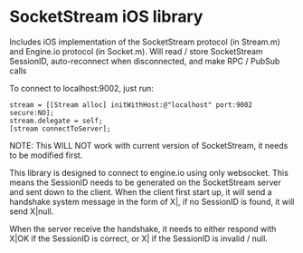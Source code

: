 SocketStream iOS library
========================

Includes iOS implementation of the SocketStream protocol (in Stream.m) and Engine.io protocol (in Socket.m).
Will read / store SocketStream SessionID, auto-reconnect when disconnected, and make RPC / PubSub calls

To connect to localhost:9002, just run:

	stream = [[Stream alloc] initWithHost:@"localhost" port:9002 secure:NO];
	stream.delegate = self;
	[stream connectToServer];


NOTE: This WILL NOT work with current version of SocketStream, it needs to be modified first.

This library is designed to connect to engine.io using only websocket. This means the SessionID needs to be generated on the SocketStream server and sent down to the client.
When the client first start up, it will send a handshake system message in the form of X|<SessionID>, if no SessionID is found, it will send X|null.

When the server receive the handshake, it needs to either respond with X|OK if the SessionID is correct, or X|<New SessionID> if the SessionID is invalid / null.

